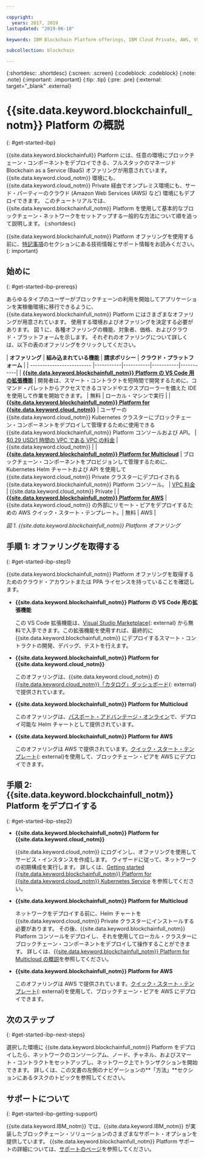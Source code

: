 ```yaml
---

copyright:
  years: 2017, 2019
lastupdated: "2019-06-18"

keywords: IBM Blockchain Platform offerings, IBM Cloud Private, AWS, VS code extension, IBM Cloud

subcollection: blockchain

---
```


{:shortdesc: .shortdesc}
{:screen: .screen}
{:codeblock: .codeblock}
{:note: .note}
{:important: .important}
{:tip: .tip}
{:pre: .pre}
{:external: target="_blank" .external}

# {{site.data.keyword.blockchainfull_notm}} Platform の概説
{: #get-started-ibp}

{{site.data.keyword.blockchainfull}} Platform には、任意の環境にブロックチェーン・コンポーネントをデプロイできる、フルスタックのマネージド Blockchain as a Service (BaaS) オファリングが用意されています。 {{site.data.keyword.cloud_notm}} 環境にも、{{site.data.keyword.cloud_notm}} Private 経由でオンプレミス環境にも、サード・パーティーのクラウド (Amazon Web Services (AWS) など) 環境にもデプロイできます。 このチュートリアルでは、{{site.data.keyword.blockchainfull_notm}} Platform を使用して基本的なブロックチェーン・ネットワークをセットアップする一般的な方法について順を追って説明します。
{:shortdesc}

{{site.data.keyword.blockchainfull_notm}} Platform オファリングを使用する前に、[特記事項](/docs/services/blockchain?topic=blockchain-disclaimer#disclaimer)のセクションにある技術情報とサポート情報をお読みください。
{: important}


## 始めに
{: #get-started-ibp-prereqs}

あらゆるタイプのユーザーがブロックチェーンの利用を開始してアプリケーションを実稼働環境に移行できるように、{{site.data.keyword.blockchainfull_notm}} Platform にはさまざまなオファリングが用意されています。 使用する環境およびオファリングを決定する必要があります。 図 1 に、各種オファリングの機能、対象者、価格、およびクラウド・プラットフォームを示します。 それぞれのオファリングについて詳しくは、以下の表のオファリングをクリックしてください。

| **オファリング** | **組み込まれている機能** | **請求ポリシー** | **クラウド・プラットフォーム** |
| ------------------------- |-----------|-----------|-----------|-----------|
| [**{{site.data.keyword.blockchainfull_notm}} Platform の VS Code 用の拡張機能**](/docs/services/blockchain?topic=blockchain-develop-vscode#develop-vscode) | 開発者は、スマート・コントラクトを短時間で開発するために、コマンド・パレットからアクセスできるコマンドやエクスプローラーを備えた IDE を使用して作業を開始できます。 | 無料 | ローカル・マシンで実行 |
| [**{{site.data.keyword.blockchainfull_notm}} Platform for {{site.data.keyword.cloud_notm}}**](/docs/services/blockchain/howto?topic=blockchain-ibp-console-overview#ibp-console-overview) | ユーザーの {{site.data.keyword.cloud_notm}} Kubernetes クラスターにブロックチェーン・コンポーネントをデプロイして管理するために使用できる {{site.data.keyword.blockchainfull_notm}} Platform コンソールおよび API。 | [$0.29 USD/1 時間の VPC である VPC の料金](/docs/services/blockchain/howto?topic=blockchain-ibp-saas-pricing) | {{site.data.keyword.cloud_notm}} |
| [**{{site.data.keyword.blockchainfull_notm}} Platform for Multicloud**](/docs/services/blockchain?topic=blockchain-console-icp-about#console-icp-about) | ブロックチェーン・コンポーネントをプロビジョンして管理するために、Kubernetes Helm チャートおよび API を使用して {{site.data.keyword.cloud_notm}} Private クラスターにデプロイされる {{site.data.keyword.blockchainfull_notm}} Platform コンソール。 | [VPC 料金](/docs/services/blockchain?topic=blockchain-ibp-software-pricing) | {{site.data.keyword.cloud_notm}} Private |
| [**{{site.data.keyword.blockchainfull_notm}} Platform for AWS**](/docs/services/blockchain/howto?topic=blockchain-remote-peer-aws-about#remote-peer-aws-about) | {{site.data.keyword.cloud_notm}} の外部にリモート・ピアをデプロイするための AWS クイック・スタート・テンプレート。| 無料 | AWS |

*図 1. {{site.data.keyword.blockchainfull_notm}} Platform オファリング*


## 手順 1: オファリングを取得する
{: #get-started-ibp-step1}

{{site.data.keyword.blockchainfull_notm}} Platform オファリングを取得するためのクラウド・アカウントまたは PPA ライセンスを持っていることを確認します。

* **{{site.data.keyword.blockchainfull_notm}} Platform の VS Code 用の拡張機能**

  この VS Code 拡張機能は、[Visual Studio Marketplace](https://marketplace.visualstudio.com/items?itemName=IBMBlockchain.ibm-blockchain-platform){: external} から無料で入手できます。この拡張機能を使用すれば、最終的に {{site.data.keyword.blockchainfull_notm}} にデプロイするスマート・コントラクトの開発、デバッグ、テストを行えます。

* **{{site.data.keyword.blockchainfull_notm}} Platform for {{site.data.keyword.cloud_notm}}**

  このオファリングは、{{site.data.keyword.cloud_notm}} の[{{site.data.keyword.cloud_notm}}「カタログ」ダッシュボード](https://cloud.ibm.com/catalog){: external}で提供されています。

* **{{site.data.keyword.blockchainfull_notm}} Platform for Multicloud**

  このオファリングは、[パスポート・アドバンテージ・オンライン](https://www.ibm.com/software/passportadvantage/pao_customer.html)で、デプロイ可能な Helm チャートとして提供されています。

* **{{site.data.keyword.blockchainfull_notm}} Platform for AWS**

  このオファリングは AWS で提供されています。[クイック・スタート・テンプレート](https://aws.amazon.com/quickstart/architecture/ibm-blockchain-platform/){: external}を使用して、ブロックチェーン・ピアを AWS にデプロイできます。

## 手順 2: {{site.data.keyword.blockchainfull_notm}} Platform をデプロイする
{: #get-started-ibp-step2}

* **{{site.data.keyword.blockchainfull_notm}} Platform for {{site.data.keyword.cloud_notm}}**

  {{site.data.keyword.cloud_notm}} にログインし、オファリングを使用してサービス・インスタンスを作成します。 ウィザードに従って、ネットワークの初期構成を実行します。 詳しくは、[Getting started  {{site.data.keyword.blockchainfull_notm}} Platform for {{site.data.keyword.cloud_notm}} Kubernetes Service](/docs/services/blockchain/howto?topic=blockchain-ibp-v2-deploy-iks#ibp-v2-deploy-iks) を参照してください。

* **{{site.data.keyword.blockchainfull_notm}} Platform for Multicloud**

  ネットワークをデプロイする前に、Helm チャートを {{site.data.keyword.cloud_notm}} Private クラスターにインストールする必要があります。 その後、{{site.data.keyword.blockchainfull_notm}} Platform コンソールをデプロイし、それを使用してローカル・クラスターにブロックチェーン・コンポーネントをデプロイして操作することができます。 詳しくは、[{{site.data.keyword.blockchainfull_notm}} Platform for Multicloud の概説](/docs/services/blockchain?topic=blockchain-get-started-console-icp#get-started-console-icp)を参照してください。

* **{{site.data.keyword.blockchainfull_notm}} Platform for AWS**

  このオファリングは AWS で提供されています。[クイック・スタート・テンプレート](https://aws.amazon.com/quickstart/architecture/ibm-blockchain-platform/){: external}を使用して、ブロックチェーン・ピアを AWS にデプロイできます。

## 次のステップ
{: #get-started-ibp-next-steps}

選択した環境に {{site.data.keyword.blockchainfull_notm}} Platform をデプロイしたら、ネットワークのコンソーシアム、ノード、チャネル、およびスマート・コントラクトをセットアップし、ネットワーク上でトランザクションを開始できます。 詳しくは、この文書の左側のナビゲーションの**「方法」**セクションにあるタスクのトピックを参照してください。

## サポートについて
{: #get-started-ibp-getting-support}

{{site.data.keyword.IBM_notm}} では、{{site.data.keyword.IBM_notm}} が実装したブロックチェーン・ソリューションのさまざまなサポート・オプションを提供しています。 {{site.data.keyword.blockchainfull_notm}} Platform サポートの詳細については、[サポートのページ](/docs/services/blockchain?topic=blockchain-blockchain-support#blockchain-support)を参照してください。
